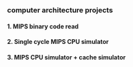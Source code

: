
### computer architecture projects
#### 1. MIPS binary code read
#### 2. Single cycle MIPS CPU simulator
#### 3. MIPS CPU simulator + cache simulator
